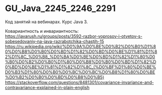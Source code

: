 # GU_Java_2245_2246_2291

Код занятий на вебинарах. Курс Java 3.


Ковариантность и инвариантность:
https://javarush.ru/groups/posts/3592-razbor-voprosov-i-otvetov-s-sobesedovaniy-na-java-razrabotchika-chastjh-15
https://ru.wikipedia.org/wiki/%D0%9A%D0%BE%D0%B2%D0%B0%D1%80%D0%B8%D0%B0%D0%BD%D1%82%D0%BD%D0%BE%D1%81%D1%82%D1%8C_%D0%B8_%D0%BA%D0%BE%D0%BD%D1%82%D1%80%D0%B0%D0%B2%D0%B0%D1%80%D0%B8%D0%B0%D0%BD%D1%82%D0%BD%D0%BE%D1%81%D1%82%D1%8C_(%D0%BF%D1%80%D0%BE%D0%B3%D1%80%D0%B0%D0%BC%D0%BC%D0%B8%D1%80%D0%BE%D0%B2%D0%B0%D0%BD%D0%B8%D0%B5)
https://stackoverflow.com/questions/8481301/covariance-invariance-and-contravariance-explained-in-plain-english
